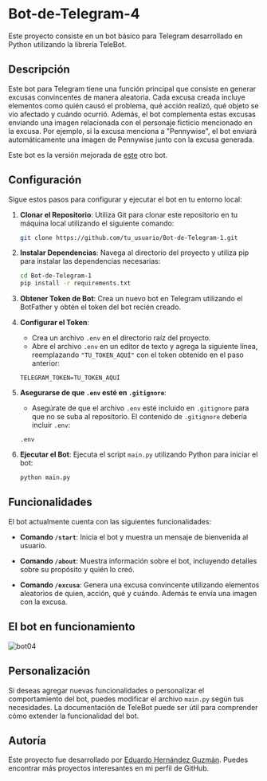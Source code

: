 # Bot-de-Telegram-4

Este proyecto consiste en un bot básico para Telegram desarrollado en Python utilizando la librería TeleBot.

## Descripción

Este bot para Telegram tiene una función principal que consiste en generar excusas convincentes de manera aleatoria. Cada excusa creada incluye elementos como quién causó el problema, qué acción realizó, qué objeto se vio afectado y cuándo ocurrió. Además, el bot complementa estas excusas enviando una imagen relacionada con el personaje ficticio mencionado en la excusa. Por ejemplo, si la excusa menciona a "Pennywise", el bot enviará automáticamente una imagen de Pennywise junto con la excusa generada.

Este bot es la versión mejorada de [este](https://github.com/EduardoHernandezGuzman/Bot-de-Telegram-3-) otro bot.


## Configuración

Sigue estos pasos para configurar y ejecutar el bot en tu entorno local:

1. **Clonar el Repositorio**: Utiliza Git para clonar este repositorio en tu máquina local utilizando el siguiente comando:

    ```bash
    git clone https://github.com/tu_usuario/Bot-de-Telegram-1.git
    ```

2. **Instalar Dependencias**: Navega al directorio del proyecto y utiliza pip para instalar las dependencias necesarias:

    ```bash
    cd Bot-de-Telegram-1
    pip install -r requirements.txt
    ```

3. **Obtener Token de Bot**: Crea un nuevo bot en Telegram utilizando el BotFather y obtén el token del bot recién creado.

4. **Configurar el Token**:
    - Crea un archivo `.env` en el directorio raíz del proyecto.
    - Abre el archivo `.env` en un editor de texto y agrega la siguiente línea, reemplazando `"TU_TOKEN_AQUÍ"` con el token obtenido en el paso anterior:

    ```plaintext
    TELEGRAM_TOKEN=TU_TOKEN_AQUÍ
    ```

5. **Asegurarse de que `.env` esté en `.gitignore`**:
    - Asegúrate de que el archivo `.env` esté incluido en `.gitignore` para que no se suba al repositorio. El contenido de `.gitignore` debería incluir `.env`:

    ```plaintext
    .env
    ```

6. **Ejecutar el Bot**: Ejecuta el script `main.py` utilizando Python para iniciar el bot:

    ```bash
    python main.py
    ```

## Funcionalidades

El bot actualmente cuenta con las siguientes funcionalidades:

- **Comando `/start`**: Inicia el bot y muestra un mensaje de bienvenida al usuario.

- **Comando `/about`**: Muestra información sobre el bot, incluyendo detalles sobre su propósito y quién lo creó.

- **Comando `/excusa`**: Genera una excusa convincente utilizando elementos aleatorios de quien, acción, qué y cuándo. Además te envía una imagen con la excusa.

## El bot en funcionamiento

![bot04](https://github.com/EduardoHernandezGuzman/Bot-de-Telegram-3-/assets/139759297/8bd1a2c2-5acf-4a95-93cc-2be1be16b269)


## Personalización

Si deseas agregar nuevas funcionalidades o personalizar el comportamiento del bot, puedes modificar el archivo `main.py` según tus necesidades. La documentación de TeleBot puede ser útil para comprender cómo extender la funcionalidad del bot.

## Autoría

Este proyecto fue desarrollado por [Eduardo Hernández Guzmán](https://github.com/EduardoHernandezGuzman). Puedes encontrar más proyectos interesantes en mi perfil de GitHub.

